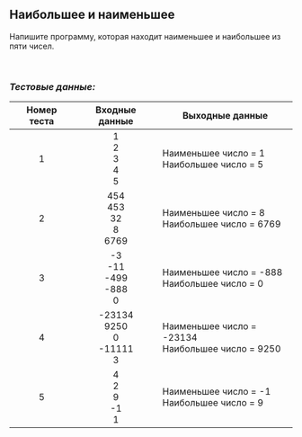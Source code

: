 ## Наибольшее и наименьшее

Напишите программу, которая находит наименьшее и наибольшее из пяти чисел.

<br>

### *Тестовые данные:*

| Номер теста |           Входные данные           | Выходные данные                                      |
|:-----------:|:----------------------------------:|------------------------------------------------------|
|      1      |       1<br>2<br>3<br>4<br>5        | Наименьшее число = 1<br>Наибольшее число = 5         |
|      2      |   454<br>453<br>32<br>8<br>6769    | Наименьшее число = 8<br>Наибольшее число = 6769      |
|      3      |   -3<br>-11<br>-499<br>-888<br>0   | Наименьшее число = -888<br>Наибольшее число = 0      |
|      4      | -23134<br>9250<br>0<br>-11111<br>3 | Наименьшее число = -23134<br>Наибольшее число = 9250 |
|      5      |       4<br>2<br>9<br>-1<br>1       | Наименьшее число = -1<br>Наибольшее число = 9        |